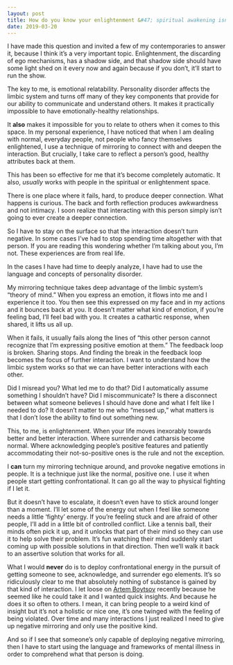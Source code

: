 ```yaml
---
layout: post
title: How do you know your enlightenment &#47; spiritual awakening isn&#39;t just mental illness?
date: 2019-03-20
---
```


<p>I have made this question and invited a few of my contemporaries to answer it, because I think it’s a very important topic. Enlightenment, the discarding of ego mechanisms, has a shadow side, and that shadow side should have some light shed on it every now and again because if you don’t, it’ll start to run the show.</p><p>The key to me, is emotional relatability. Personality disorder affects the limbic system and turns off many of they key components that provide for our ability to communicate and understand others. It makes it practically impossible to have emotionally-healthy relationships.</p><p>It <b>also</b> makes it impossible for you to relate to others when it comes to this space. In my personal experience, I have noticed that when I am dealing with normal, everyday people, not people who fancy themselves enlightened, I use a technique of mirroring to connect with and deepen the interaction. But crucially, I take care to reflect a person’s good, healthy attributes back at them.</p><p>This has been so effective for me that it’s become completely automatic. It also, <i>usually</i> works with people in the spiritual or enlightenment space.</p><p>There is one place where it fails, hard, to produce deeper connection. What happens is curious. The back and forth reflection produces awkwardness and not intimacy. I soon realize that interacting with this person simply isn’t going to ever create a deeper connection.</p><p>So I have to stay on the surface so that the interaction doesn’t turn negative. In some cases I’ve had to stop spending time altogether with that person. If you are reading this wondering whether I’m talking about you, I’m not. These experiences are from real life.</p><p>In the cases I have had time to deeply analyze, I have had to use the language and concepts of personality disorder.</p><p>My mirroring technique takes deep advantage of the limbic system’s “theory of mind.” When you express an emotion, it flows into me and I experience it too. You then see this expressed on my face and in my actions and it bounces back at you. It doesn’t matter what kind of emotion, if you’re feeling bad, I’ll feel bad with you. It creates a cathartic response, when shared, it lifts us all up.</p><p>When it fails, it usually fails along the lines of “this other person cannot recognize that I’m expressing positive emotion at them.” The feedback loop is broken. Sharing stops. And finding the break in the feedback loop becomes the focus of further interaction. I want to understand how the limbic system works so that we can have better interactions with each other.</p><p>Did I misread you? What led me to do that? Did I automatically assume something I shouldn’t have? Did I miscommunicate? Is there a disconnect between what someone believes I should have done and what I felt like I needed to do? It doesn’t matter to me who “messed up,” what matters is that I don’t lose the ability to find out something new.</p><p>This, to me, is enlightenment. When your life moves inexorably towards better and better interaction. Where surrender and catharsis become normal. Where acknowledging people’s positive features and patiently accommodating their not-so-positive ones is the rule and not the exception.</p><p>I <b>can</b> turn my mirroring technique around, and provoke negative emotions in people. It is a technique just like the normal, positive one. I use it when people start getting confrontational. It can go all the way to physical fighting if I let it.</p><p>But it doesn’t have to escalate, it doesn’t even have to stick around longer than a moment. I’ll let some of the energy out when I feel like someone needs a little ‘fighty’ energy. If you’re feeling stuck and are afraid of other people, I’ll add in a little bit of controlled conflict. Like a tennis ball, their minds often pick it up, and it unlocks that part of their mind so they can use it to help solve their problem. It’s fun watching their mind suddenly start coming up with possible solutions in that direction. Then we’ll walk it back to an assertive solution that works for all.</p><p>What I would <b>never</b> do is to deploy confrontational energy in the pursuit of getting someone to see, acknowledge, and surrender ego elements. It’s so ridiculously clear to me that absolutely nothing of substance is gained by that kind of interaction. I let loose on <a href="/profile/Artem-Boytsov">Artem Boytsov</a> recently because he seemed like he could take it and I wanted quick insights. And because he does it so often to others. I mean, it can bring people to a weird kind of insight but it’s not a holistic or nice one, it’s one twinged with the feeling of being violated. Over time and many interactions I just realized I need to give up negative mirroring and only use the positive kind.</p><p>And so if I see that someone’s only capable of deploying negative mirroring, then I have to start using the language and frameworks of mental illness in order to comprehend what that person is doing.</p>
